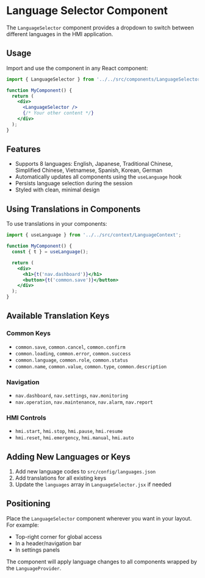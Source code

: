 # Language Selector Component

The `LanguageSelector` component provides a dropdown to switch between different languages in the HMI application.

## Usage

Import and use the component in any React component:

```jsx
import { LanguageSelector } from '../../src/components/LanguageSelector';

function MyComponent() {
  return (
    <div>
      <LanguageSelector />
      {/* Your other content */}
    </div>
  );
}
```

## Features

- Supports 8 languages: English, Japanese, Traditional Chinese, Simplified Chinese, Vietnamese, Spanish, Korean, German
- Automatically updates all components using the `useLanguage` hook
- Persists language selection during the session
- Styled with clean, minimal design

## Using Translations in Components

To use translations in your components:

```jsx
import { useLanguage } from '../../src/context/LanguageContext';

function MyComponent() {
  const { t } = useLanguage();

  return (
    <div>
      <h1>{t('nav.dashboard')}</h1>
      <button>{t('common.save')}</button>
    </div>
  );
}
```

## Available Translation Keys

### Common Keys
- `common.save`, `common.cancel`, `common.confirm`
- `common.loading`, `common.error`, `common.success`
- `common.language`, `common.role`, `common.status`
- `common.name`, `common.value`, `common.type`, `common.description`

### Navigation
- `nav.dashboard`, `nav.settings`, `nav.monitoring`
- `nav.operation`, `nav.maintenance`, `nav.alarm`, `nav.report`

### HMI Controls
- `hmi.start`, `hmi.stop`, `hmi.pause`, `hmi.resume`
- `hmi.reset`, `hmi.emergency`, `hmi.manual`, `hmi.auto`

## Adding New Languages or Keys

1. Add new language codes to `src/config/languages.json`
2. Add translations for all existing keys
3. Update the `languages` array in `LanguageSelector.jsx` if needed

## Positioning

Place the `LanguageSelector` component wherever you want in your layout. For example:

- Top-right corner for global access
- In a header/navigation bar
- In settings panels

The component will apply language changes to all components wrapped by the `LanguageProvider`.